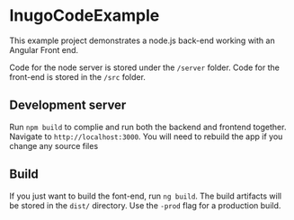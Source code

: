 # InugoCodeExample

This example project demonstrates a node.js back-end working with an Angular Front end.

Code for the node server is stored under the `/server` folder.
Code for the front-end is stored in the `/src` folder.

## Development server

Run `npm build` to complie and run both the backend and frontend together. Navigate to `http://localhost:3000`. You will need to rebuild the app if you change any source files

## Build

If you just want to build the font-end, run `ng build`. The build artifacts will be stored in the `dist/` directory. Use the `-prod` flag for a production build.

